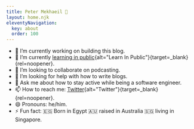 ```yaml
---
title: Peter Mekhaeil 👋
layout: home.njk
eleventyNavigation:
  key: about
  order: 100
---
```


- 🔭 I’m currently working on building this blog.
- 🌱 I’m currently [learning in public](https://www.learninpublic.org/){alt="Learn In Public"}{target=\_blank}{rel=noopener}.
- 👯 I’m looking to collaborate on podcasting.
- 🤔 I’m looking for help with how to write blogs.
- 💬 Ask me about how to stay active while being a software engineer.
- 📫 How to reach me: [Twitter](https://twitter.com/PMekhaeil){alt="Twitter"}{target=\_blank}{rel=noopener}.
- 😄 Pronouns: he/him.
- ⚡ Fun fact: 🇪🇬 Born in Egypt 🇦🇺 raised in Australia 🇸🇬 living in Singapore.
